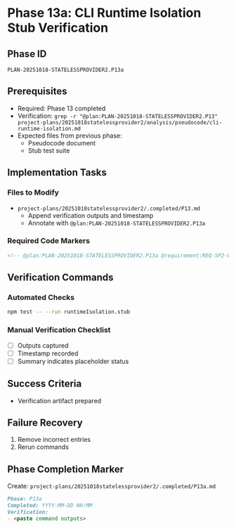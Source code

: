 # Phase 13a: CLI Runtime Isolation Stub Verification

## Phase ID

`PLAN-20251018-STATELESSPROVIDER2.P13a`

## Prerequisites

- Required: Phase 13 completed
- Verification: `grep -r "@plan:PLAN-20251018-STATELESSPROVIDER2.P13" project-plans/20251018statelessprovider2/analysis/pseudocode/cli-runtime-isolation.md`
- Expected files from previous phase:
  - Pseudocode document
  - Stub test suite

## Implementation Tasks

### Files to Modify

- `project-plans/20251018statelessprovider2/.completed/P13.md`
  - Append verification outputs and timestamp
  - Annotate with `@plan:PLAN-20251018-STATELESSPROVIDER2.P13a`

### Required Code Markers

```markdown
<!-- @plan:PLAN-20251018-STATELESSPROVIDER2.P13a @requirement:REQ-SP2-003 -->
```

## Verification Commands

### Automated Checks

```bash
npm test -- --run runtimeIsolation.stub
```

### Manual Verification Checklist

- [ ] Outputs captured
- [ ] Timestamp recorded
- [ ] Summary indicates placeholder status

## Success Criteria

- Verification artifact prepared

## Failure Recovery

1. Remove incorrect entries
2. Rerun commands

## Phase Completion Marker

Create: `project-plans/20251018statelessprovider2/.completed/P13a.md`

```markdown
Phase: P13a
Completed: YYYY-MM-DD HH:MM
Verification:
- <paste command outputs>
```
